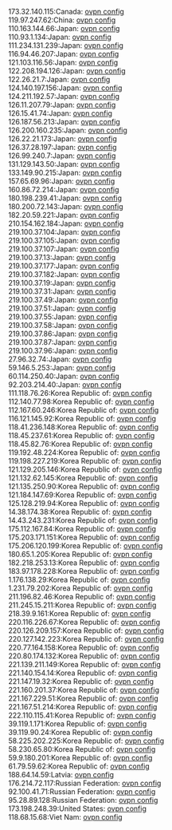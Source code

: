 173.32.140.115:Canada: [ovpn config](vpn/173_32_140_115.ovpn)  
119.97.247.62:China: [ovpn config](vpn/119_97_247_62.ovpn)  
110.163.144.66:Japan: [ovpn config](vpn/110_163_144_66.ovpn)  
110.93.1.134:Japan: [ovpn config](vpn/110_93_1_134.ovpn)  
111.234.131.239:Japan: [ovpn config](vpn/111_234_131_239.ovpn)  
116.94.46.207:Japan: [ovpn config](vpn/116_94_46_207.ovpn)  
121.103.116.56:Japan: [ovpn config](vpn/121_103_116_56.ovpn)  
122.208.194.126:Japan: [ovpn config](vpn/122_208_194_126.ovpn)  
122.26.21.7:Japan: [ovpn config](vpn/122_26_21_7.ovpn)  
124.140.197.156:Japan: [ovpn config](vpn/124_140_197_156.ovpn)  
124.211.192.57:Japan: [ovpn config](vpn/124_211_192_57.ovpn)  
126.11.207.79:Japan: [ovpn config](vpn/126_11_207_79.ovpn)  
126.15.41.74:Japan: [ovpn config](vpn/126_15_41_74.ovpn)  
126.187.56.213:Japan: [ovpn config](vpn/126_187_56_213.ovpn)  
126.200.160.235:Japan: [ovpn config](vpn/126_200_160_235.ovpn)  
126.22.21.173:Japan: [ovpn config](vpn/126_22_21_173.ovpn)  
126.37.28.197:Japan: [ovpn config](vpn/126_37_28_197.ovpn)  
126.99.240.7:Japan: [ovpn config](vpn/126_99_240_7.ovpn)  
131.129.143.50:Japan: [ovpn config](vpn/131_129_143_50.ovpn)  
133.149.90.215:Japan: [ovpn config](vpn/133_149_90_215.ovpn)  
157.65.69.96:Japan: [ovpn config](vpn/157_65_69_96.ovpn)  
160.86.72.214:Japan: [ovpn config](vpn/160_86_72_214.ovpn)  
180.198.239.41:Japan: [ovpn config](vpn/180_198_239_41.ovpn)  
180.200.72.143:Japan: [ovpn config](vpn/180_200_72_143.ovpn)  
182.20.59.221:Japan: [ovpn config](vpn/182_20_59_221.ovpn)  
210.154.162.184:Japan: [ovpn config](vpn/210_154_162_184.ovpn)  
219.100.37.104:Japan: [ovpn config](vpn/219_100_37_104.ovpn)  
219.100.37.105:Japan: [ovpn config](vpn/219_100_37_105.ovpn)  
219.100.37.107:Japan: [ovpn config](vpn/219_100_37_107.ovpn)  
219.100.37.13:Japan: [ovpn config](vpn/219_100_37_13.ovpn)  
219.100.37.177:Japan: [ovpn config](vpn/219_100_37_177.ovpn)  
219.100.37.182:Japan: [ovpn config](vpn/219_100_37_182.ovpn)  
219.100.37.19:Japan: [ovpn config](vpn/219_100_37_19.ovpn)  
219.100.37.31:Japan: [ovpn config](vpn/219_100_37_31.ovpn)  
219.100.37.49:Japan: [ovpn config](vpn/219_100_37_49.ovpn)  
219.100.37.51:Japan: [ovpn config](vpn/219_100_37_51.ovpn)  
219.100.37.55:Japan: [ovpn config](vpn/219_100_37_55.ovpn)  
219.100.37.58:Japan: [ovpn config](vpn/219_100_37_58.ovpn)  
219.100.37.86:Japan: [ovpn config](vpn/219_100_37_86.ovpn)  
219.100.37.87:Japan: [ovpn config](vpn/219_100_37_87.ovpn)  
219.100.37.96:Japan: [ovpn config](vpn/219_100_37_96.ovpn)  
27.96.32.74:Japan: [ovpn config](vpn/27_96_32_74.ovpn)  
59.146.5.253:Japan: [ovpn config](vpn/59_146_5_253.ovpn)  
60.114.250.40:Japan: [ovpn config](vpn/60_114_250_40.ovpn)  
92.203.214.40:Japan: [ovpn config](vpn/92_203_214_40.ovpn)  
111.118.76.26:Korea Republic of: [ovpn config](vpn/111_118_76_26.ovpn)  
112.140.77.98:Korea Republic of: [ovpn config](vpn/112_140_77_98.ovpn)  
112.167.60.246:Korea Republic of: [ovpn config](vpn/112_167_60_246.ovpn)  
116.121.145.92:Korea Republic of: [ovpn config](vpn/116_121_145_92.ovpn)  
118.41.236.148:Korea Republic of: [ovpn config](vpn/118_41_236_148.ovpn)  
118.45.237.61:Korea Republic of: [ovpn config](vpn/118_45_237_61.ovpn)  
118.45.82.76:Korea Republic of: [ovpn config](vpn/118_45_82_76.ovpn)  
119.192.48.224:Korea Republic of: [ovpn config](vpn/119_192_48_224.ovpn)  
119.198.227.219:Korea Republic of: [ovpn config](vpn/119_198_227_219.ovpn)  
121.129.205.146:Korea Republic of: [ovpn config](vpn/121_129_205_146.ovpn)  
121.132.62.145:Korea Republic of: [ovpn config](vpn/121_132_62_145.ovpn)  
121.135.250.90:Korea Republic of: [ovpn config](vpn/121_135_250_90.ovpn)  
121.184.147.69:Korea Republic of: [ovpn config](vpn/121_184_147_69.ovpn)  
125.128.219.94:Korea Republic of: [ovpn config](vpn/125_128_219_94.ovpn)  
14.38.174.38:Korea Republic of: [ovpn config](vpn/14_38_174_38.ovpn)  
14.43.243.231:Korea Republic of: [ovpn config](vpn/14_43_243_231.ovpn)  
175.112.167.84:Korea Republic of: [ovpn config](vpn/175_112_167_84.ovpn)  
175.203.171.151:Korea Republic of: [ovpn config](vpn/175_203_171_151.ovpn)  
175.206.120.199:Korea Republic of: [ovpn config](vpn/175_206_120_199.ovpn)  
180.65.1.205:Korea Republic of: [ovpn config](vpn/180_65_1_205.ovpn)  
182.218.253.13:Korea Republic of: [ovpn config](vpn/182_218_253_13.ovpn)  
183.97.178.228:Korea Republic of: [ovpn config](vpn/183_97_178_228.ovpn)  
1.176.138.29:Korea Republic of: [ovpn config](vpn/1_176_138_29.ovpn)  
1.231.79.202:Korea Republic of: [ovpn config](vpn/1_231_79_202.ovpn)  
211.196.82.46:Korea Republic of: [ovpn config](vpn/211_196_82_46.ovpn)  
211.245.15.211:Korea Republic of: [ovpn config](vpn/211_245_15_211.ovpn)  
218.39.9.161:Korea Republic of: [ovpn config](vpn/218_39_9_161.ovpn)  
220.116.226.67:Korea Republic of: [ovpn config](vpn/220_116_226_67.ovpn)  
220.126.209.157:Korea Republic of: [ovpn config](vpn/220_126_209_157.ovpn)  
220.127.142.223:Korea Republic of: [ovpn config](vpn/220_127_142_223.ovpn)  
220.77.164.158:Korea Republic of: [ovpn config](vpn/220_77_164_158.ovpn)  
220.80.174.132:Korea Republic of: [ovpn config](vpn/220_80_174_132.ovpn)  
221.139.211.149:Korea Republic of: [ovpn config](vpn/221_139_211_149.ovpn)  
221.140.154.14:Korea Republic of: [ovpn config](vpn/221_140_154_14.ovpn)  
221.147.19.32:Korea Republic of: [ovpn config](vpn/221_147_19_32.ovpn)  
221.160.201.37:Korea Republic of: [ovpn config](vpn/221_160_201_37.ovpn)  
221.167.229.51:Korea Republic of: [ovpn config](vpn/221_167_229_51.ovpn)  
221.167.51.214:Korea Republic of: [ovpn config](vpn/221_167_51_214.ovpn)  
222.110.115.41:Korea Republic of: [ovpn config](vpn/222_110_115_41.ovpn)  
39.119.1.171:Korea Republic of: [ovpn config](vpn/39_119_1_171.ovpn)  
39.119.90.24:Korea Republic of: [ovpn config](vpn/39_119_90_24.ovpn)  
58.225.202.225:Korea Republic of: [ovpn config](vpn/58_225_202_225.ovpn)  
58.230.65.80:Korea Republic of: [ovpn config](vpn/58_230_65_80.ovpn)  
59.9.180.201:Korea Republic of: [ovpn config](vpn/59_9_180_201.ovpn)  
61.79.59.62:Korea Republic of: [ovpn config](vpn/61_79_59_62.ovpn)  
188.64.14.59:Latvia: [ovpn config](vpn/188_64_14_59.ovpn)  
176.214.72.117:Russian Federation: [ovpn config](vpn/176_214_72_117.ovpn)  
92.100.41.71:Russian Federation: [ovpn config](vpn/92_100_41_71.ovpn)  
95.28.89.128:Russian Federation: [ovpn config](vpn/95_28_89_128.ovpn)  
173.198.248.39:United States: [ovpn config](vpn/173_198_248_39.ovpn)  
118.68.15.68:Viet Nam: [ovpn config](vpn/118_68_15_68.ovpn)  
